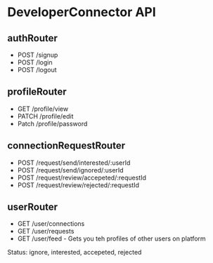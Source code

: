 # DeveloperConnector API

## authRouter
- POST /signup
- POST /login
- POST /logout

## profileRouter
- GET /profile/view
- PATCH /profile/edit
- Patch /profile/password


## connectionRequestRouter
- POST /request/send/interested/:userId
- POST /request/send/ignored/:userId
- POST /request/review/accepeted/:requestId
- POST /request/review/rejected/:requestId

## userRouter
- GET /user/connections
- GET /user/requests
- GET /user/feed - Gets you teh profiles of other users on platform



Status: ignore, interested, accepeted, rejected